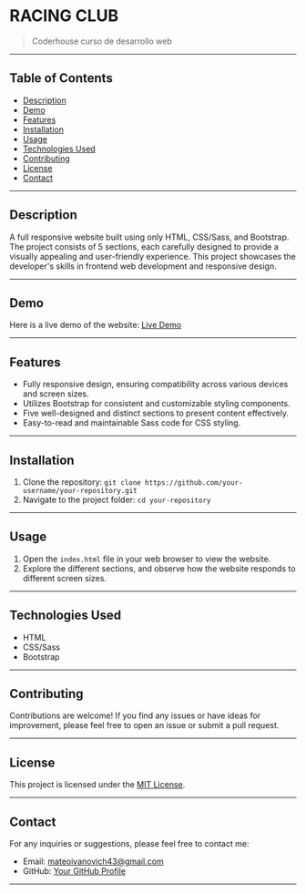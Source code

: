 # RACING CLUB

> Coderhouse curso de desarrollo web

---

## Table of Contents

- [Description](#description)
- [Demo](#demo)
- [Features](#features)
- [Installation](#installation)
- [Usage](#usage)
- [Technologies Used](#technologies-used)
- [Contributing](#contributing)
- [License](#license)
- [Contact](#contact)

---

## Description

A full responsive website built using only HTML, CSS/Sass, and Bootstrap. The project consists of 5 sections, each carefully designed to provide a visually appealing and user-friendly experience. This project showcases the developer's skills in frontend web development and responsive design.

---

## Demo

Here is a live demo of the website: [Live Demo](demo-link)

---

## Features

- Fully responsive design, ensuring compatibility across various devices and screen sizes.
- Utilizes Bootstrap for consistent and customizable styling components.
- Five well-designed and distinct sections to present content effectively.
- Easy-to-read and maintainable Sass code for CSS styling.

---

## Installation

1. Clone the repository: `git clone https://github.com/your-username/your-repository.git`
2. Navigate to the project folder: `cd your-repository`

---

## Usage

1. Open the `index.html` file in your web browser to view the website.
2. Explore the different sections, and observe how the website responds to different screen sizes.

---

## Technologies Used

- HTML
- CSS/Sass
- Bootstrap

---

## Contributing

Contributions are welcome! If you find any issues or have ideas for improvement, please feel free to open an issue or submit a pull request.

---

## License

This project is licensed under the [MIT License](license-url).

---

## Contact

For any inquiries or suggestions, please feel free to contact me:

- Email: mateoivanovich43@gmail.com
- GitHub: [Your GitHub Profile]([https://github.com/your-username](https://github.com/mateoivanovich22)https://github.com/mateoivanovich22)

---


